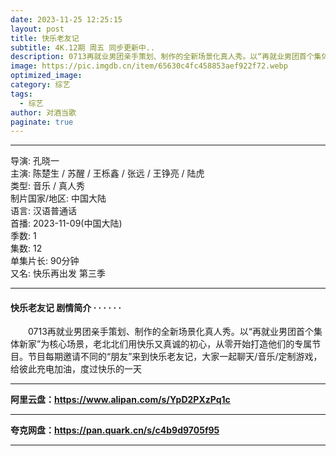 ```yaml
---
date: 2023-11-25 12:25:15
layout: post
title: 快乐老友记
subtitle: 4K.12期 周五 同步更新中..
description: 0713再就业男团亲手策划、制作的全新场景化真人秀。以“再就业男团首个集体新家”为核心场景，老北北们用快乐又真诚的初心，从零开始打造他们的专属节目......
image: https://pic.imgdb.cn/item/65630c4fc458853aef922f72.webp
optimized_image: 
category: 综艺
tags:
  - 综艺
author: 对酒当歌
paginate: true
---
```


---

导演: 孔晓一  
主演: 陈楚生 / 苏醒 / 王栎鑫 / 张远 / 王铮亮 / 陆虎  
类型: 音乐 / 真人秀  
制片国家/地区: 中国大陆  
语言: 汉语普通话  
首播: 2023-11-09(中国大陆)  
季数: 1  
集数: 12  
单集片长: 90分钟  
又名: 快乐再出发 第三季  

---

#### 快乐老友记 剧情简介 · · · · · ·

　　0713再就业男团亲手策划、制作的全新场景化真人秀。以“再就业男团首个集体新家”为核心场景，老北北们用快乐又真诚的初心，从零开始打造他们的专属节目。节目每期邀请不同的“朋友”来到快乐老友记，大家一起聊天/音乐/定制游戏，给彼此充电加油，度过快乐的一天

---

**阿里云盘：<https://www.alipan.com/s/YpD2PXzPq1c>**

---

**夸克网盘：<https://pan.quark.cn/s/c4b9d9705f95>**

---
